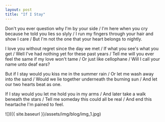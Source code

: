 ```yaml
---
layout: post
title: "If I Stay"
---
```


Don't you ever question why I'm by your side / I'm here when you cry because he told you lies so slyly / I run my fingers through your hair and show I care / But I'm not the one that your heart belongs to nightly.

I love you without regret since the day we met / If what you see's what you get / Well I've had nothing yet for these past years / Tell me will you ever feel the same if my love won't tame / Or just like cellophane / Will I call your name unto deaf ears?

But if I stay would you kiss me in the summer rain / Or let me wash away into the sand / Would we lie together underneath the burning sun / And let our two hearts beat as one.

If I stay would you let me hold you in my arms / And later take a walk beneath the stars / Tell me someday this could all be real / And end this heartache I'm pained to feel.

![]({{ site.baseurl }}/assets/img/blog/img_1.jpg)